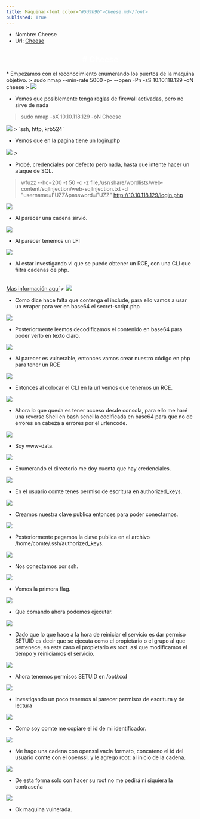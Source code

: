 ```yaml
---
title: Máquina|<font color="#5d9b9b">Cheese.md</font>
published: True
---
```

* Nombre: Cheese
* Url: <a href="https://tryhackme.com/r/room/cheesectfv10">Cheese</a>

<h2><font color="white"><center> # Cheese</center></font></h2>
* Empezamos con el reconocimiento enumerando los puertos de la maquina objetivo.
> sudo nmap --min-rate 5000 -p- --open -Pn -sS 10.10.118.129 -oN cheese
>
<img src="imgs/Cheese/Cheese0.png">

* Vemos que posiblemente tenga reglas de firewall activadas, pero no sirve de nada
> sudo nmap -sX 10.10.118.129 -oN Cheese
>
<img src="imgs/Cheese/Cheese1.png">
>
`ssh, http, krb524`

* Vemos que en la pagina tiene un login.php
>
<img src="imgs/Cheese/Cheese2.png">
>

* Probé, credenciales por defecto pero nada, hasta que intente hacer un ataque de SQL.
> wfuzz --hc=200 -t 50 -c -z file,/usr/share/wordlists/web-content/sqlInjection/web-sqlInjection.txt -d "username=FUZZ&password=FUZZ" http://10.10.118.129/login.php
>
<img src="imgs/Cheese/Cheese3.png">

* Al parecer una cadena sirvió.
>
<img src="imgs/Cheese/Cheese4.png">

* Al parecer tenemos un LFI
>
<img src="imgs/Cheese/Cheese5.png">

* Al estar investigando vi que se puede obtener un RCE, con una CLI que filtra cadenas de php.
<br>
<a href="https://github.com/synacktiv/php_filter_chain_generator">Mas información aquí</a>
>
<img src="imgs/Cheese/Cheese7.png">

* Como dice hace falta que contenga el include, para ello vamos a usar un wraper para ver en base64 el secret-script.php
>
<img src="imgs/Cheese/Cheese8.png">

* Posteriormente leemos decodificamos el contenido en base64 para poder verlo en texto claro.
>
<img src="imgs/Cheese/Cheese9.png">

* Al parecer es vulnerable, entonces vamos crear nuestro código en php para tener un RCE
>
<img src="imgs/Cheese/Cheese10.png">

* Entonces al colocar el CLI en la url vemos que tenemos un RCE.
>
<img src="imgs/Cheese/Cheese11.png">

* Ahora lo que queda es tener acceso desde consola, para ello me haré una reverse Shell en bash sencilla codificada en base64 para que no de errores en cabeza a errores por el urlencode.
>
<img src="imgs/Cheese/Cheese12.png">

* Soy www-data.
>
<img src="imgs/Cheese/Cheese13.png">

* Enumerando el directorio me doy cuenta que hay credenciales.
>
<img src="imgs/Cheese/Cheese14.png">

* En el usuario comte tenes permiso de escritura en authorized_keys.
>
<img src="imgs/Cheese/Cheese15.png">

* Creamos nuestra clave publica entonces para poder conectarnos.
>
<img src="imgs/Cheese/Cheese16.png">

* Posteriormente pegamos la clave publica en el archivo /home/comte/.ssh/authorized_keys.
>
<img src="imgs/Cheese/Cheese17.png">

* Nos conectamos por ssh.
>
<img src="imgs/Cheese/Cheese18.png">

* Vemos la primera flag.
>
<img src="imgs/Cheese/Cheese19.png">

* Que comando ahora podemos ejecutar.
>
<img src="imgs/Cheese/Cheese20.png">

* Dado que lo que hace a la hora de reiniciar el servicio es dar permiso SETUID es decir que se ejecuta como el propietario o el grupo al que pertenece, en este caso el propietario es root.
asi que modificamos el tiempo y reiniciamos el servicio.
>
<img src="imgs/Cheese/Cheese21.png">

* Ahora tenemos permisos SETUID en /opt/xxd
>
<img src="imgs/Cheese/Cheese22.png">

* Investigando un poco tenemos al parecer permisos de escritura y de lectura
>
<img src="imgs/Cheese/Cheese23.png">

* Como soy comte me copiare el id de mi identificador.
>
<img src="imgs/Cheese/Cheese24.png">

* Me hago una cadena con openssl vacía formato, concateno el id del usuario comte con el openssl, y le agrego root: al inicio de la cadena.
>
<img src="imgs/Cheese/Cheese26.png">

* De esta forma solo con hacer su root no me pedirá ni siquiera la contraseña
>
<img src="imgs/Cheese/Cheese27.png">

* Ok maquina vulnerada.
